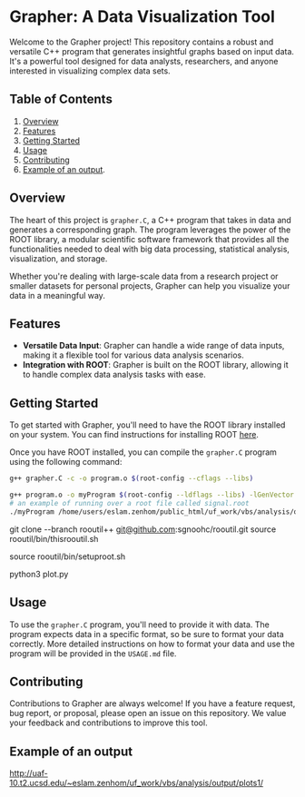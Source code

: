 
# Grapher: A Data Visualization Tool

Welcome to the Grapher project! This repository contains a robust and versatile C++ program that generates insightful graphs based on input data. It's a powerful tool designed for data analysts, researchers, and anyone interested in visualizing complex data sets.

## Table of Contents

1. [Overview](#overview)
2. [Features](#features)
3. [Getting Started](#getting-started)
4. [Usage](#usage)
5. [Contributing](#contributing)
6. [Example of an output](#Example-of-an-output).


## Overview

The heart of this project is `grapher.C`, a C++ program that takes in data and generates a corresponding graph. The program leverages the power of the ROOT library, a modular scientific software framework that provides all the functionalities needed to deal with big data processing, statistical analysis, visualization, and storage. 

Whether you're dealing with large-scale data from a research project or smaller datasets for personal projects, Grapher can help you visualize your data in a meaningful way.

## Features

- **Versatile Data Input**: Grapher can handle a wide range of data inputs, making it a flexible tool for various data analysis scenarios.
- **Integration with ROOT**: Grapher is built on the ROOT library, allowing it to handle complex data analysis tasks with ease.

## Getting Started

To get started with Grapher, you'll need to have the ROOT library installed on your system. You can find instructions for installing ROOT [here](https://root.cern/install/).

Once you have ROOT installed, you can compile the `grapher.C` program using the following command:

```bash
g++ grapher.C -c -o program.o $(root-config --cflags --libs)  

g++ program.o -o myProgram $(root-config --ldflags --libs) -lGenVector  
# an example of running over a root file called signal.root
./myProgram /home/users/eslam.zenhom/public_html/uf_work/vbs/analysis/output output.root signal.root 

```
git clone --branch rooutil++ git@github.com:sgnoohc/rooutil.git
source rooutil/bin/thisrooutil.sh 

source rooutil/bin/setuproot.sh 

python3 plot.py 

## Usage

To use the `grapher.C` program, you'll need to provide it with data. The program expects data in a specific format, so be sure to format your data correctly. More detailed instructions on how to format your data and use the program will be provided in the `USAGE.md` file.

## Contributing

Contributions to Grapher are always welcome! If you have a feature request, bug report, or proposal, please open an issue on this repository. We value your feedback and contributions to improve this tool.

## Example of an output

http://uaf-10.t2.ucsd.edu/~eslam.zenhom/uf_work/vbs/analysis/output/plots1/

